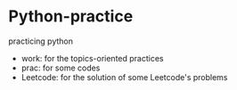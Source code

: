 # Python-practice
practicing python

+ work: for the topics-oriented practices
+ prac: for some codes
+ Leetcode: for the solution of some Leetcode's problems
